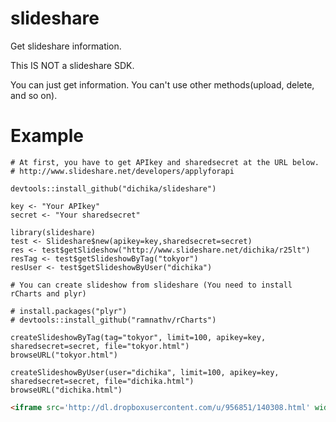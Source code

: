 slideshare
==========
Get slideshare information.

This IS NOT a slideshare SDK.

You can just get information. You can't use other methods(upload, delete, and so on).

# Example
```
# At first, you have to get APIkey and sharedsecret at the URL below.
# http://www.slideshare.net/developers/applyforapi

devtools::install_github("dichika/slideshare")

key <- "Your APIkey"
secret <- "Your sharedsecret" 

library(slideshare)
test <- Slideshare$new(apikey=key,sharedsecret=secret)
res <- test$getSlideshow("http://www.slideshare.net/dichika/r25lt")
resTag <- test$getSlideshowByTag("tokyor")
resUser <- test$getSlideshowByUser("dichika")

# You can create slideshow from slideshare (You need to install rCharts and plyr)

# install.packages("plyr")
# devtools::install_github("ramnathv/rCharts")

createSlideshowByTag(tag="tokyor", limit=100, apikey=key, sharedsecret=secret, file="tokyor.html")
browseURL("tokyor.html")

createSlideshowByUser(user="dichika", limit=100, apikey=key, sharedsecret=secret, file="dichika.html")
browseURL("dichika.html")

```
```html
<iframe src='http://dl.dropboxusercontent.com/u/956851/140308.html' width='100%' height='650' frameborder='0'></iframe>
```
